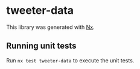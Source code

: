 # tweeter-data

This library was generated with [Nx](https://nx.dev).

## Running unit tests

Run `nx test tweeter-data` to execute the unit tests.
